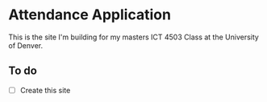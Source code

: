 # Attendance Application
This is the site I'm building for my masters ICT 4503 Class at the University of Denver.

## To do
- [ ] Create this site
